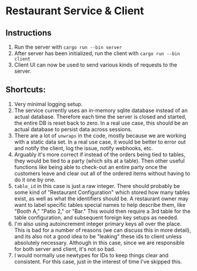 # Restaurant Service & Client

## Instructions

1. Run the server with `cargo run --bin server` 
2. After server has been initialized, run the client with `cargo run --bin client`
3. Client UI can now be used to send various kinds of requests to the server.

## Shortcuts:

1. Very minimal logging setup.
2. The service currently uses an in-memory sqlite database instead of an actual database. Therefore each time the server is closed and started, the entire DB is reset back to zero. In a real use case, this should be an actual database to persist data across sessions.
3. There are a lot of `unwraps` in the code, mostly because we are working with a static data set. In a real use case, it would be better to error out and notify the client, log the issue, notify webhooks, etc.
4. Arguably it's more correct if instead of the orders being tied to tables, they would be tied to a party (which sits at a table). Then other useful functions like being able to check-out an entire party once the customers leave and clear out all of the ordered items without having to do it one by one.
5. `table_id` in this case is just a raw integer. There should probably be some kind of "Restaurant Configuration" which stored how many tables exist, as well as what the identifiers should be. A restaurant owner may want to label specific tables special names to help describe them, like "Booth A," "Patio 2," or "Bar." This would then require a 3rd table for the table configuration, and subsequent foreign key setups as needed.
6. I'm also using autoincrement integer primary keys all over the place. This is bad for a number of reasons (we can discuss this in more detail), and its also not a good idea to be "leaking" these ids to client unless absolutely necessary. Although in this case, since we are responsible for both server and client, it's not so bad.
7. I would normally use newtypes for IDs to keep things clear and consistent. For this case, just in the interest of time I've skipped this.
